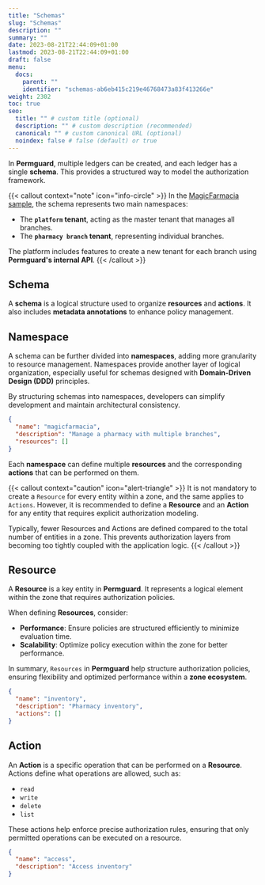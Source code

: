 ```yaml
---
title: "Schemas"
slug: "Schemas"
description: ""
summary: ""
date: 2023-08-21T22:44:09+01:00
lastmod: 2023-08-21T22:44:09+01:00
draft: false
menu:
  docs:
    parent: ""
    identifier: "schemas-ab6eb415c219e46768473a83f413266e"
weight: 2302
toc: true
seo:
  title: "" # custom title (optional)
  description: "" # custom description (recommended)
  canonical: "" # custom canonical URL (optional)
  noindex: false # false (default) or true
---
```

In **Permguard**, multiple ledgers can be created, and each ledger has a single **schema**.
This provides a structured way to model the authorization framework.

{{< callout context="note" icon="info-circle" >}}
In the [MagicFarmacia sample](/docs/0.1/getting-started/adoption-through-example#integration-use-case-pharmacy-branch-management),
the schema represents two main namespaces:
- The **`platform` tenant**, acting as the master tenant that manages all branches.
- The **`pharmacy branch` tenant**, representing individual branches.

The platform includes features to create a new tenant for each branch using **Permguard's internal API**.
{{< /callout >}}

## Schema

A **schema** is a logical structure used to organize **resources** and **actions**.
It also includes **metadata annotations** to enhance policy management.

## Namespace

A schema can be further divided into **namespaces**, adding more granularity to resource management.
Namespaces provide another layer of logical organization, especially useful for schemas designed with **Domain-Driven Design (DDD)** principles.

By structuring schemas into namespaces, developers can simplify development and maintain architectural consistency.

```json
{
  "name": "magicfarmacia",
  "description": "Manage a pharmacy with multiple branches",
  "resources": []
}
```

Each **namespace** can define multiple **resources** and the corresponding **actions** that can be performed on them.

{{< callout context="caution" icon="alert-triangle" >}}
It is not mandatory to create a `Resource` for every entity within a zone, and the same applies to `Actions`.
However, it is recommended to define a **Resource** and an **Action** for any entity that requires explicit authorization modeling.

Typically, fewer Resources and Actions are defined compared to the total number of entities in a zone.
This prevents authorization layers from becoming too tightly coupled with the application logic.
{{< /callout >}}

## Resource

A **Resource** is a key entity in **Permguard**. It represents a logical element within the zone that requires authorization policies.

When defining **Resources**, consider:

- **Performance**: Ensure policies are structured efficiently to minimize evaluation time.
- **Scalability**: Optimize policy execution within the zone for better performance.

In summary, `Resources` in **Permguard** help structure authorization policies, ensuring flexibility and optimized performance within a **zone ecosystem**.

```json
{
  "name": "inventory",
  "description": "Pharmacy inventory",
  "actions": []
}
```

## Action

An **Action** is a specific operation that can be performed on a **Resource**.
Actions define what operations are allowed, such as:

- `read`
- `write`
- `delete`
- `list`

These actions help enforce precise authorization rules, ensuring that only permitted operations can be executed on a resource.

```json
{
  "name": "access",
  "description": "Access inventory"
}
```
